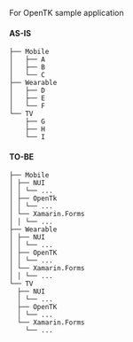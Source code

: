 For OpenTK sample application


#### AS-IS
```
├── Mobile
│   ├── A
│   ├── B
│   └── C
├── Wearable
│   ├── D
│   ├── E
│   └── F
└── TV
    ├── G
    ├── H
    └── I
```

#### TO-BE
```
├── Mobile
│ ├── NUI
│ │ └── ...
│ ├── OpenTk
│ │ └── ...
│ └── Xamarin.Forms
│ │ └── ...
├── Wearable
│ ├── NUI
│ │ └── ...
│ ├── OpenTK
│ │ └── ...
│ └── Xamarin.Forms
│ │ └── ...
└── TV
  ├── NUI
  │ └── ...
  ├── OpenTK
  │ └── ...
  └── Xamarin.Forms
    └── ...
```
